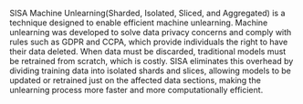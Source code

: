 ﻿SISA Machine Unlearning(Sharded, Isolated, Sliced, and Aggregated) is a technique designed to enable efficient machine unlearning. Machine unlearning was developed to solve data privacy concerns and comply with rules such as GDPR and CCPA, which provide individuals the right to have their data deleted. When data must be discarded, traditional models must be retrained from scratch, which is costly. SISA eliminates this overhead by dividing training data into isolated shards and slices, allowing models to be updated or retrained just on the affected data sections, making the unlearning process more faster and more computationally efficient.
